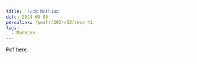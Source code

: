 ```yaml
---
title: 'Fuck MathJax'
date: 2024-03-06
permalink: /posts/2024/03/report1
tags:
  - MathJax
---
```


Pdf [here](jackychen651.github.io/files/Report_on_dissertion_20240314).

------